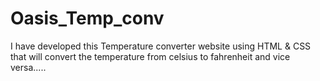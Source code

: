 # Oasis_Temp_conv
I have developed this Temperature converter website using HTML &amp; CSS that will convert the temperature from celsius to fahrenheit and vice versa.....
